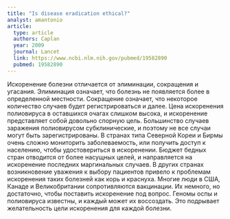 ```yaml
---
title: "Is disease eradication ethical?"
analyst: amantonio
article:
  type: article
  authors: Caplan
  year: 2009
  journal: Lancet
  link: https://www.ncbi.nlm.nih.gov/pubmed/19582890
  pubmed: 19582890
---
```


Искоренение болезни отличается от элиминации, сокращения и угасания. Элиминация означает, что болезнь не появляется более в определенной местности. Сокращение означает, что некоторое количество случаев будет регистрироваться и далее.
Цена искоренения полиовируса в оставшихся очагах слишком высока, и искоренение представляет собой довольно спорную цель. Большинство случаев заражения полиовирусом субклинические, и поэтому не все случаи могут быть зарегистрированы. В странах типа Северной Кореи и Бирмы очень сложно мониторить заболеваемость, или получить доступ к населению, чтобы удостовериться в искоренении. Бюджет бедных стран отводится от более насущных целей, и направляется на искоренение последних маргинальных случаев.
В других странах возникновение уважения к выбору пациентов привело к проблемам искоренения таких болезней как корь и краснуха. Многие люди в США, Канаде и Великобритании сопротивляются вакцинации. Их немного, но достаточно, чтобы поставить искоренение под вопрос.
Геномы оспы и полиовируса известны, и каждый может их воссоздать. Это подрывает желательность цели искоренения для каждой болезни.
